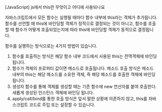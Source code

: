 [JavaScript] js에서 this란 무엇이고 어디에 사용되나요

자바스크립트에서 모든 함수는 실행될 때마다 함수 내부에 this라는 객체가 추가됩니다.
함수를 선언할 때 this에 바인딩할 객체가 정적으로 결정되는 것이 아니고,
함수를 호출할 때 함수가 어떻게 호출되었는지에 따라 this에 바인딩할 객체가 동적으로 결정됩니다.

함수를 실행하는 방식으로는 4가지 방법이 있습니다.

1. 함수를 호출하는 방식은 해당 함수 내부 코드에서 사용된 this는 전역객체에 바인딩 됩니다.
2. 함수가 객체의 프로퍼티 값이면 메소드로 호출됩니다. 메소드 호출 방식은 메소드 내부의 this는 해당 메소드를 소유한 객체, 즉 해당 메소드를 호출한 객체에 바인딩됩니다.
3. 생성자 함수를 통해 객체를 생성할 때는 기존 함수에 new 연산자를 붙여 호출한다. 새롭게 생성된 인스턴스 객체에 바인딩 됩니다.
4. apply/call/bind를 통한 호출 방식은 앞서 말한 상황에 의존하지 않고, this를 자바스크립트 코드로 주입 또는 설정할 수 있습니다.
